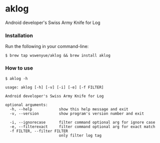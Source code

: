 # aklog
Android developer's Swiss Army Knife for Log

### Installation

Run the following in your command-line:

```shell
$ brew tap wswenyue/aklog && brew install aklog
```

### How to use

```shell
$ aklog -h

usage: aklog [-h] [-v] [-i] [-e] [-f FILTER]

Android developer's Swiss Army Knife for Log

optional arguments:
  -h, --help            show this help message and exit
  -v, --version         show program's version number and exit

  -i, --ignorecase      filter command optional arg for ignore case
  -e, --filterexact     filter command optional arg for exact match
  -f FILTER, --filter FILTER
                        only filter log tag

```